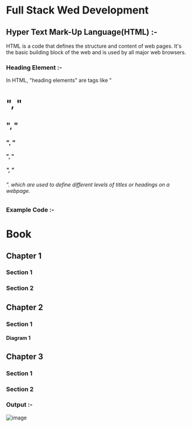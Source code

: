 
# Full Stack Wed Development

## Hyper Text Mark-Up Language(HTML) :-
HTML is a code that defines the structure and content of web pages. It's the basic building block of the web and is used by all major web browsers. 

### Heading Element :-
In HTML, "heading elements" are tags like "<h1>", "<h2>", "<h3>", "<h4>", "<h5>", "<h6>”. which are used to define different levels of titles or headings on a webpage.

### Example Code :-
<h1>Book</h1>
<h2>Chapter 1</h2>
<h3>Section 1</h3>
<h3>Section 2</h3>
<h2>Chapter 2</h2>
<h3>Section 1</h3>
<h4>Diagram 1</h4>
<h2>Chapter 3</h2>
<h3>Section 1</h3>
<h3>Section 2</h3>


### Output :-
![image](https://github.com/user-attachments/assets/014c4042-4f20-46e3-9c5c-4d7733b74c7e)
